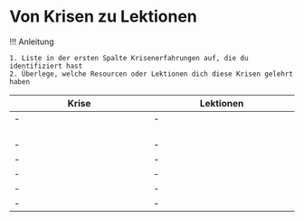 # Von Krisen zu Lektionen

!!! Anleitung

    1. Liste in der ersten Spalte Krisenerfahrungen auf, die du identifiziert hast
    2. Überlege, welche Resourcen oder Lektionen dich diese Krisen gelehrt haben

| Krise                                                                    | Lektionen                                                                |
| ------------------------------------------------------------------------ | ------------------------------------------------------------------------ |
| - <span style="color:white;">Dieser Text macht die Spalte breiter. Viel breiter. </span> | - <span style="color:white;">Dieser Text macht die Spalte breiter. Viel breiter. </span> |
| -                                                                        | -                                                                        |
| -                                                                        | -                                                                        |
| -                                                                        | -                                                                        |
| -                                                                        | -                                                                        |
| -                                                                        | -                                                                        |
